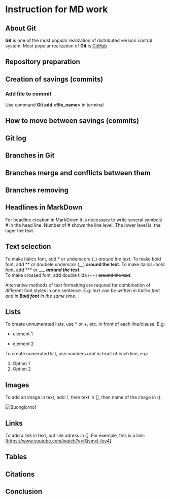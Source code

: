 # Instruction for MD work

## About Git
**Git** is one of the most popular realization of distributed version control system. Most popular realization of **Git** is [GitHub](https://github.com/)

## Repository preparation

## Creation of savings (commits)
### Add file to commit
 Use command **Git add <file_name>** in terminal
## How to move between savings (commits)


## Git log

## Branches in Git

## Branches merge and conflicts between them

## Branches removing

## Headlines in MarkDown 
For headline creation in MarkDown it is necessary to write several symbols *#* in the head line. Number of # shows the line level. The lower level is, the lager the text. 

## Text selection

To make italics font, add * or underscore  (_) *around the text*. 
To make bold font, add ** or doubele underscor (__)   **around the text**.
 To make italics+bold font, add *** or ___ ***around the text***.   
 To make crossed font, add double tilda (~~)   ~~around the text~~.  

Alternative methods of text formatting are requred for combination of different font styles in one sentence. E.g: _text can be written in Italics font and in **Bold font** in the same time_.
## Lists

To create unnumerated lists, use * or +, etc. in front of each line/clause. E.g:
* element 1
+ element 2

To create numerated list, use numbers+dot in front of each line, e.g:
1. Option 1
2. Option 2



## Images

To add an image in text, add: !, then text in [], then name of the image in ().

![Buongiorno!](Mona.jpg)


## Links

To add a link in text, put link adress in []. For exemple, this is a link: [https://www.youtube.com/watch?v=fQymxI-fev4]

## Tables

## Citations

## Conclusion 
